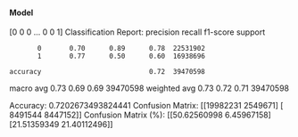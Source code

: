 #### Model
[0 0 0 ... 0 0 1]
Classification Report:
              precision    recall  f1-score   support

           0       0.70      0.89      0.78  22531902
           1       0.77      0.50      0.60  16938696

    accuracy                           0.72  39470598
   macro avg       0.73      0.69      0.69  39470598
weighted avg       0.73      0.72      0.71  39470598

Accuracy: 0.7202673493824441
Confusion Matrix:
[[19982231  2549671]
 [ 8491544  8447152]]
Confusion Matrix (%):
[[50.62560998  6.45967158]
 [21.51359349 21.40112496]]
